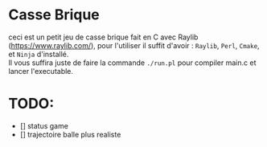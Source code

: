 # Casse Brique
ceci est un petit jeu de casse brique fait en C avec Raylib (https://www.raylib.com/), pour l'utiliser il suffit d'avoir : ``Raylib``, ``Perl``, ``Cmake``, et ``Ninja`` d'installé. <br/>
Il vous suffira juste de faire la commande ``./run.pl`` pour compiler main.c et lancer l'executable.

# TODO:

- [] status game
- [] trajectoire balle plus realiste
